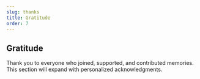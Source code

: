 ```yaml
---
slug: thanks
title: Gratitude
order: 7
---
```


## Gratitude

Thank you to everyone who joined, supported, and contributed memories. This section will expand
with personalized acknowledgments.
